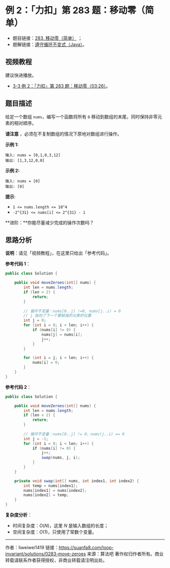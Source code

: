 # 例 2：「力扣」第 283 题：移动零（简单）

- 题目链接：[283. 移动零（简单）](https://leetcode-cn.com/problems/move-zeroes/description/) ；
- 题解链接：[遵守循环不变式（Java）](https://leetcode-cn.com/problems/move-zeroes/solution/zun-shou-xun-huan-bu-bian-shi-java-by-liweiwei1419/)。

## 视频教程

建议快进播放。

- [3-3 例 2：「力扣」第 283 题：移动零（03:26）](https://www.bilibili.com/video/BV1Jg411M7Lp?p=3)。

## 题目描述

给定一个数组 `nums`，编写一个函数将所有 `0` 移动到数组的末尾，同时保持非零元素的相对顺序。

**请注意** ，必须在不复制数组的情况下原地对数组进行操作。

**示例 1:**

```
输入: nums = [0,1,0,3,12]
输出: [1,3,12,0,0]
```

**示例 2:**

```
输入: nums = [0]
输出: [0]
```

**提示**:

- `1 <= nums.length <= 10^4`
- `-2^{31} <= nums[i] <= 2^{31} - 1`

**进阶：**你能尽量减少完成的操作次数吗？

## 思路分析

**说明**：请见「视频教程」，在这里只给出「参考代码」。

**参考代码 1**：

```java
public class Solution {

    public void moveZeroes(int[] nums) {
        int len = nums.length;
        if (len < 2) {
            return;
        }
      
        // 循环不变量：nums[0..j) !=0, nums[j..i) = 0
        // j 指向了下一个要赋值的元素的位置
        int j = 0;
        for (int i = 0; i < len; i++) {
            if (nums[i] != 0) {
                nums[j] = nums[i];
                j++;
            }
        }

        for (int i = j; i < len; i++) {
            nums[i] = 0;
        }
    }
}
````
**参考代码 2**：

```java
public class Solution {

    public void moveZeroes(int[] nums) {
        int len = nums.length;
        if (len < 2) {
            return;
        }
      
        // 循环不变量：nums[0..j] != 0，nums(j..i) == 0
        int j = -1;
        for (int i = 0; i < len; i++) {
            if (nums[i] != 0) {
                j++;
                swap(nums, j, i);
            }
        }
    }

    private void swap(int[] nums, int index1, int index2) {
        int temp = nums[index1];
        nums[index1] = nums[index2];
        nums[index2] = temp;
    }
}
````

**复杂度分析**：

- 时间复杂度：$O(N)$，这里 $N$ 是输入数组的长度；
- 空间复杂度：$O(1)$，只使用了常数个变量。



---

作者：liweiwei1419
链接：https://suanfa8.com/loop-invariant/solutions/0283-move-zeroes
来源：算法吧
著作权归作者所有。商业转载请联系作者获得授权，非商业转载请注明出处。